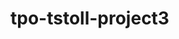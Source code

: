 # tpo-tstoll-project3

<!-- 
Project 3

This is a web form where users are required to enter the following information:

-Name*
-Email Address**

Users are also encouraged to fill out information pertaining to their job role, in addition to selecting a T-shirt and corresponding theme for the conference. If a user does not see their job role listed, they can select "Other" and a text field will appear for them to manually input their title. T shirt colors will be determined based upon the design selected.

Next users are required to sign up for conference activities**. Making at least 1 selection is required to submit the form, and do not worry, a failsafe has been added to prevent users from signing up for conflicting events. The users total cost will populate at the bottom of the activities selection based upon the choices they made.

Finally the user must input payment information. If the user chooses to pay by PayPal or Bitcoin, they will be directed to the corresponding site to proceed with payment. If the user chooses credit card, they must input their card information including card number**, zip code**, and CVV**. The user will be prompeted conditionally for the credit card number if they do not enter at least 13 digits. They will receive a different message if it fails for a different criteria.

*The name field will dynamically verify as the user is typing to ensure they do not leave the field blank. If the field is blank, they will receive an error message in real time.
**These required fields will not prompt an error until the form is submitted. The user cannot submit the form until all verification requirements are satisfied.
 -->